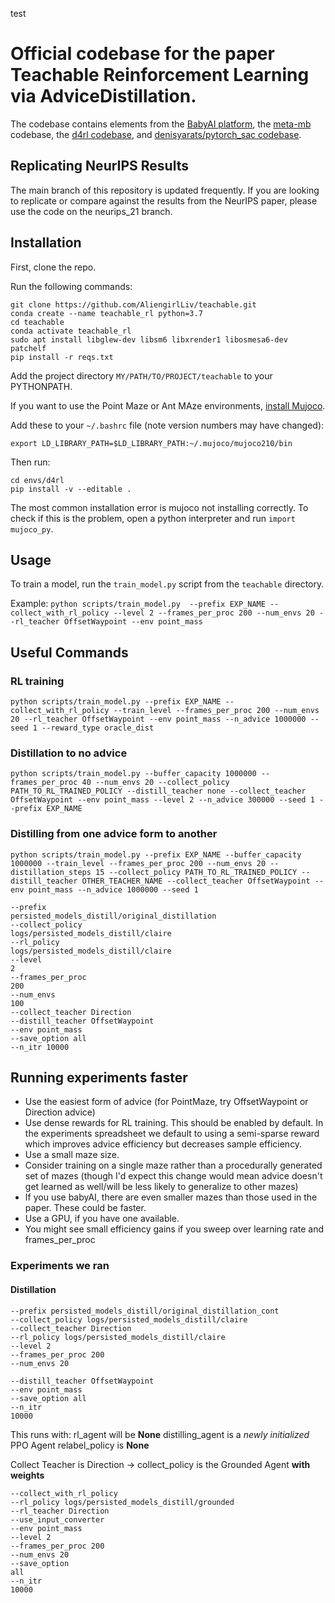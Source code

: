 test

# Official codebase for the paper Teachable Reinforcement Learning via AdviceDistillation.

The codebase contains elements from the [BabyAI platform](https://github.com/mila-iqia/babyai), the [meta-mb](https://github.com/iclavera/meta-mb) codebase, the [d4rl codebase](https://github.com/rail-berkeley/d4rl), and [denisyarats/pytorch_sac codebase](https://github.com/denisyarats/pytorch_sac).

## Replicating NeurIPS Results

The main branch of this repository is updated frequently. If you are looking to replicate or compare against the results from the NeurIPS paper, please use the code on the neurips_21 branch.


## Installation

First, clone the repo.

Run the following commands:

```
git clone https://github.com/AliengirlLiv/teachable.git
conda create --name teachable_rl python=3.7
cd teachable
conda activate teachable_rl
sudo apt install libglew-dev libsm6 libxrender1 libosmesa6-dev patchelf
pip install -r reqs.txt

```
Add the project directory `MY/PATH/TO/PROJECT/teachable` to your PYTHONPATH.

If you want to use the Point Maze or Ant MAze environments, [install Mujoco](https://github.com/openai/mujoco-py).

Add these to your `~/.bashrc` file (note version numbers may have changed):
```
export LD_LIBRARY_PATH=$LD_LIBRARY_PATH:~/.mujoco/mujoco210/bin
```


Then run:
```
cd envs/d4rl
pip install -v --editable .
```

The most common installation error is mujoco not installing correctly. To check if this is the problem, open a python interpreter and run `import mujoco_py`.


## Usage

To train a model, run the `train_model.py` script from the `teachable` directory.

Example: `python scripts/train_model.py  --prefix EXP_NAME --collect_with_rl_policy --level 2 --frames_per_proc 200 --num_envs 20 --rl_teacher OffsetWaypoint --env point_mass`


## Useful Commands

### RL training
```
python scripts/train_model.py --prefix EXP_NAME --collect_with_rl_policy --train_level --frames_per_proc 200 --num_envs 20 --rl_teacher OffsetWaypoint --env point_mass --n_advice 1000000 --seed 1 --reward_type oracle_dist
```

### Distillation to no advice 
```
python scripts/train_model.py --buffer_capacity 1000000 --frames_per_proc 40 --num_envs 20 --collect_policy PATH_TO_RL_TRAINED_POLICY --distill_teacher none --collect_teacher OffsetWaypoint --env point_mass --level 2 --n_advice 300000 --seed 1 --prefix EXP_NAME
```

### Distilling from one advice form to another
```
python scripts/train_model.py --prefix EXP_NAME --buffer_capacity 1000000 --train_level --frames_per_proc 200 --num_envs 20 --distillation_steps 15 --collect_policy PATH_TO_RL_TRAINED_POLICY --distill_teacher OTHER_TEACHER_NAME --collect_teacher OffsetWaypoint --env point_mass --n_advice 1000000 --seed 1
```

```
--prefix
persisted_models_distill/original_distillation
--collect_policy
logs/persisted_models_distill/claire
--rl_policy
logs/persisted_models_distill/claire
--level
2
--frames_per_proc
200
--num_envs
100
--collect_teacher Direction
--distill_teacher OffsetWaypoint
--env point_mass
--save_option all
--n_itr 10000
```

## Running experiments faster

* Use the easiest form of advice (for PointMaze, try OffsetWaypoint or Direction advice)
* Use dense rewards for RL training. This should be enabled by default. In the experiments spreadsheet we default to using a semi-sparse reward which improves advice efficiency but decreases sample efficiency.
* Use a small maze size.
* Consider training on a single maze rather than a procedurally generated set of mazes (though I'd expect this change would mean advice doesn't get learned as well/will be less likely to generalize to other mazes)
* If you use babyAI, there are even smaller mazes than those used in the paper. These could be faster.
* Use a GPU, if you have one available.
* You might see small efficiency gains if you sweep over learning rate and frames_per_proc

### Experiments we ran

#### Distillation 
```
--prefix persisted_models_distill/original_distillation_cont
--collect_policy logs/persisted_models_distill/claire
--collect_teacher Direction
--rl_policy logs/persisted_models_distill/claire
--level 2
--frames_per_proc 200
--num_envs 20

--distill_teacher OffsetWaypoint
--env point_mass
--save_option all
--n_itr
10000
```

This runs with: 
rl_agent will be **None**
distilling_agent is a *newly initialized* PPO Agent
relabel_policy is **None** 

Collect Teacher is Direction -> 
collect_policy is the Grounded Agent **with weights**


```
--collect_with_rl_policy
--rl_policy logs/persisted_models_distill/grounded
--rl_teacher Direction
--use_input_converter
--env point_mass
--level 2
--frames_per_proc 200
--num_envs 20
--save_option
all
--n_itr
10000
```


